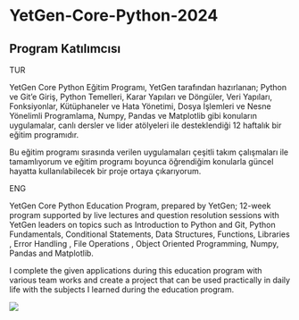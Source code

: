 # YetGen-Core-Python-2024

## Program Katılımcısı

 TUR

YetGen Core Python Eğitim Programı, YetGen tarafından hazırlanan; Python ve Git’e Giriş, Python Temelleri, Karar Yapıları ve Döngüler, Veri Yapıları, Fonksiyonlar, Kütüphaneler ve Hata Yönetimi, Dosya İşlemleri ve Nesne Yönelimli Programlama, Numpy, Pandas ve Matplotlib  gibi konuların uygulamalar, canlı dersler ve lider atölyeleri ile desteklendiği 12 haftalık bir eğitim programıdır.

Bu eğitim programı sırasında verilen uygulamaları çeşitli takım çalışmaları ile tamamlıyorum ve eğitim programı boyunca öğrendiğim konularla güncel hayatta kullanılabilecek bir proje ortaya çıkarıyorum.

 ENG

YetGen Core Python Education Program, prepared by YetGen; 12-week program supported by live lectures and question resolution sessions with YetGen leaders on topics such as Introduction to Python and Git, Python Fundamentals, Conditional Statements, Data Structures, Functions, Libraries , Error Handling , File Operations , Object Oriented Programming, Numpy, Pandas and Matplotlib.

I complete the given applications during this education program with various team works and create a project that can be used practically in daily life with the subjects I learned during the education program.

<img src = "https://yetkingencler.com/wp-content/uploads/2021/07/YetGenLogo.png">